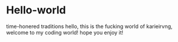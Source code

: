 # Hello-world
time-honered traditions
hello, this is the fucking world of karieirvng, welcome to my coding world! hope you enjoy it!
